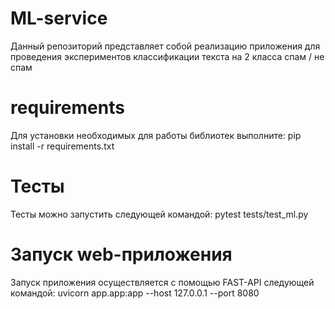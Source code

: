 # ML-service
Данный репозиторий представляет собой реализацию приложения для проведения экспериментов классификации текста на 2 класса спам / не спам
# requirements
Для установки необходимых для работы библиотек выполните:
pip install -r requirements.txt
# Тесты 
Тесты можно запустить следующей командой:
pytest tests/test_ml.py
# Запуск web-приложения
Запуск приложения осуществляется с помощью FAST-API следующей командой:
uvicorn app.app:app --host 127.0.0.1 --port 8080
